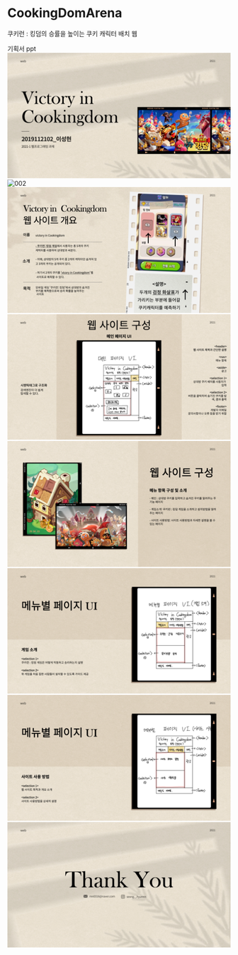 # CookingDomArena
쿠키런 : 킹덤의 승률을 높이는 쿠키 캐릭터 배치 웹

기획서 ppt
![001](./img/ppt/001.jpg)
![002](./img/ppt/0012.jpg)
![003](./img/ppt/003.jpg)
![004](./img/ppt/004.jpg)
![005](./img/ppt/005.jpg)
![006](./img/ppt/006.jpg)
![007](./img/ppt/007.jpg)
![008](./img/ppt/008.jpg)
